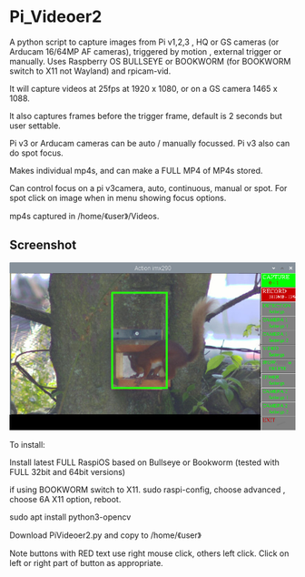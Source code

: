 # Pi_Videoer2

A python script to capture images from Pi v1,2,3 , HQ or GS cameras (or Arducam 16/64MP AF cameras), triggered by motion , external trigger or manually. 
Uses Raspberry OS BULLSEYE or BOOKWORM (for BOOKWORM switch to X11 not Wayland) and rpicam-vid.

It will capture videos at 25fps at 1920 x 1080, or on a GS camera 1465 x 1088.

lt also captures frames before the trigger frame, default is 2 seconds but user settable.

Pi v3 or Arducam cameras can be auto / manually focussed. Pi v3 also can do spot focus.

Makes individual mp4s, and can make a FULL MP4 of MP4s stored.

Can control focus on a pi v3camera, auto, continuous,  manual or spot. For spot click on image when in menu showing focus options.

mp4s captured in /home/《user》/Videos.

## Screenshot

![screenshot](screen003.jpg)


To install:

Install latest FULL RaspiOS based on Bullseye or Bookworm (tested with FULL 32bit and 64bit versions)

if using BOOKWORM switch to X11. sudo raspi-config, choose advanced , choose 6A X11 option, reboot.

sudo apt install python3-opencv

Download PiVideoer2.py and copy to /home/《user》

Note buttons with RED text use right mouse click, others left click. Click on left or right part of button as appropriate.
